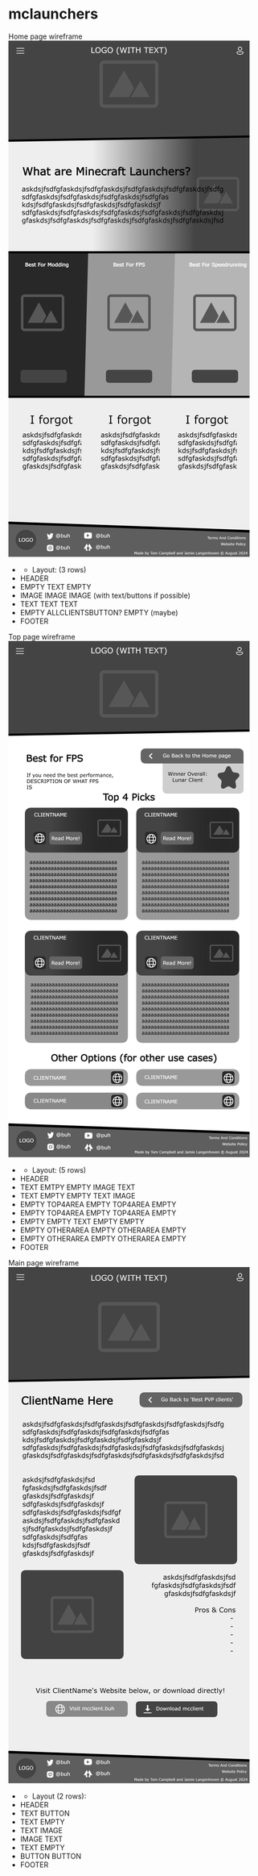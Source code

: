 # mclaunchers

Home page wireframe
![homepage](homepage.png)
- - Layout: (3 rows)
- HEADER
- EMPTY TEXT EMPTY
- IMAGE IMAGE IMAGE (with text/buttons if possible)
- TEXT TEXT TEXT
- EMPTY ALLCLIENTSBUTTON? EMPTY (maybe)
- FOOTER

Top page wireframe
![toppage](toppage.png)
- - Layout: (5 rows)
- HEADER
- TEXT EMTPY EMPTY IMAGE TEXT
- TEXT EMPTY EMPTY TEXT IMAGE
- EMPTY TOP4AREA EMPTY TOP4AREA EMPTY
- EMPTY TOP4AREA EMPTY TOP4AREA EMPTY
- EMPTY EMPTY TEXT EMPTY EMPTY
- EMPTY OTHERAREA EMPTY OTHERAREA EMPTY
- EMPTY OTHERAREA EMPTY OTHERAREA EMPTY
- FOOTER

Main page wireframe
![clientpage](clientpage.png)
- - Layout (2 rows):
- HEADER
- TEXT BUTTON
- TEXT EMPTY
- TEXT IMAGE
- IMAGE TEXT
- TEXT EMPTY
- BUTTON BUTTON
- FOOTER
